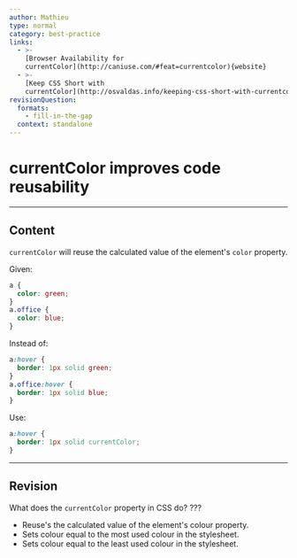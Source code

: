 ```yaml
---
author: Mathieu
type: normal
category: best-practice
links:
  - >-
    [Browser Availability for
    currentColor](http://caniuse.com/#feat=currentcolor){website}
  - >-
    [Keep CSS Short with
    currentColor](http://osvaldas.info/keeping-css-short-with-currentcolor){website}
revisionQuestion:
  formats:
    - fill-in-the-gap
  context: standalone
---
```


# currentColor improves code reusability


---

## Content

`currentColor` will reuse the calculated value of the element's `color` property.

Given:

```css
a {
  color: green;
}
a.office {
  color: blue;
}
```

Instead of:

```css
a:hover {
  border: 1px solid green;
}
a.office:hover {
  border: 1px solid blue;
}
```

Use:

```css
a:hover {
  border: 1px solid currentColor;
}
```


---

## Revision

What does the `currentColor` property in CSS do? ???

- Reuse's the calculated value of the element's colour property.
- Sets colour equal to the most used colour in the stylesheet.
- Sets colour equal to the least used colour in the stylesheet.
